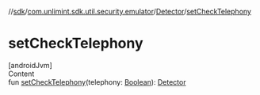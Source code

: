 //[sdk](../../../index.md)/[com.unlimint.sdk.util.security.emulator](../index.md)/[Detector](index.md)/[setCheckTelephony](set-check-telephony.md)



# setCheckTelephony  
[androidJvm]  
Content  
fun [setCheckTelephony](set-check-telephony.md)(telephony: [Boolean](https://kotlinlang.org/api/latest/jvm/stdlib/kotlin/-boolean/index.html)): [Detector](index.md)  



